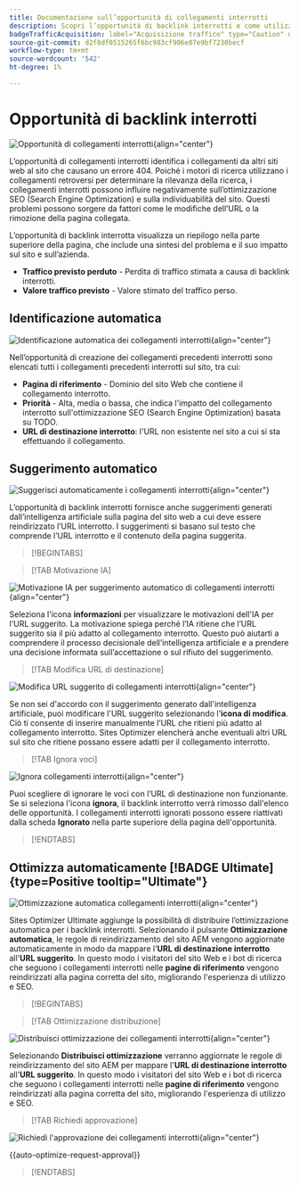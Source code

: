 ```yaml
---
title: Documentazione sull’opportunità di collegamenti interrotti
description: Scopri l’opportunità di backlink interrotti e come utilizzarla per migliorare l’acquisizione del traffico.
badgeTrafficAcquisition: label="Acquisizione traffico" type="Caution" url="../../opportunity-types/traffic-acquisition.md" tooltip="Acquisizione traffico"
source-git-commit: d2f8df0515265f6bc983cf906e07e9bf7230becf
workflow-type: tm+mt
source-wordcount: '542'
ht-degree: 1%

---
```



# Opportunità di backlink interrotti

![Opportunità di collegamenti interrotti](./assets/broken-backlinks/hero.png){align="center"}

L’opportunità di collegamenti interrotti identifica i collegamenti da altri siti web al sito che causano un errore 404. Poiché i motori di ricerca utilizzano i collegamenti retroversi per determinare la rilevanza della ricerca, i collegamenti interrotti possono influire negativamente sull’ottimizzazione SEO (Search Engine Optimization) e sulla individuabilità del sito. Questi problemi possono sorgere da fattori come le modifiche dell’URL o la rimozione della pagina collegata.

L’opportunità di backlink interrotta visualizza un riepilogo nella parte superiore della pagina, che include una sintesi del problema e il suo impatto sul sito e sull’azienda.

* **Traffico previsto perduto** - Perdita di traffico stimata a causa di backlink interrotti.
* **Valore traffico previsto** - Valore stimato del traffico perso.

## Identificazione automatica

![Identificazione automatica dei collegamenti interrotti](./assets/broken-backlinks/auto-identify.png){align="center"}

Nell’opportunità di creazione dei collegamenti precedenti interrotti sono elencati tutti i collegamenti precedenti interrotti sul sito, tra cui:

* **Pagina di riferimento** - Dominio del sito Web che contiene il collegamento interrotto.
* **Priorità** - Alta, media o bassa, che indica l&#39;impatto del collegamento interrotto sull&#39;ottimizzazione SEO (Search Engine Optimization) basata su TODO.
* **URL di destinazione interrotto**: l&#39;URL non esistente nel sito a cui si sta effettuando il collegamento.

## Suggerimento automatico

![Suggerisci automaticamente i collegamenti interrotti](./assets/broken-backlinks/auto-suggest.png){align="center"}

L’opportunità di backlink interrotti fornisce anche suggerimenti generati dall’intelligenza artificiale sulla pagina del sito web a cui deve essere reindirizzato l’URL interrotto. I suggerimenti si basano sul testo che comprende l’URL interrotto e il contenuto della pagina suggerita.


>[!BEGINTABS]

>[!TAB Motivazione IA]

![Motivazione IA per suggerimento automatico di collegamenti interrotti](./assets/broken-backlinks/auto-suggest-ai-rationale.png){align="center"}

Seleziona l&#39;icona **informazioni** per visualizzare le motivazioni dell&#39;IA per l&#39;URL suggerito. La motivazione spiega perché l’IA ritiene che l’URL suggerito sia il più adatto al collegamento interrotto. Questo può aiutarti a comprendere il processo decisionale dell’intelligenza artificiale e a prendere una decisione informata sull’accettazione o sul rifiuto del suggerimento.

>[!TAB Modifica URL di destinazione]

![Modifica URL suggerito di collegamenti interrotti](./assets/broken-backlinks/edit-target-url.png){align="center"}

Se non sei d&#39;accordo con il suggerimento generato dall&#39;intelligenza artificiale, puoi modificare l&#39;URL suggerito selezionando l&#39;**icona di modifica**. Ciò ti consente di inserire manualmente l’URL che ritieni più adatto al collegamento interrotto. Sites Optimizer elencherà anche eventuali altri URL sul sito che ritiene possano essere adatti per il collegamento interrotto.

>[!TAB Ignora voci]

![Ignora collegamenti interrotti](./assets/broken-backlinks/ignore.png){align="center"}

Puoi scegliere di ignorare le voci con l’URL di destinazione non funzionante. Se si seleziona l&#39;icona **ignora**, il backlink interrotto verrà rimosso dall&#39;elenco delle opportunità. I collegamenti interrotti ignorati possono essere riattivati dalla scheda **Ignorato** nella parte superiore della pagina dell&#39;opportunità.

>[!ENDTABS]


## Ottimizza automaticamente [!BADGE Ultimate]{type=Positive tooltip="Ultimate"}


![Ottimizzazione automatica collegamenti interrotti](./assets/broken-backlinks/auto-optimize.png){align="center"}

Sites Optimizer Ultimate aggiunge la possibilità di distribuire l’ottimizzazione automatica per i backlink interrotti. Selezionando il pulsante **Ottimizzazione automatica**, le regole di reindirizzamento del sito AEM vengono aggiornate automaticamente in modo da mappare l&#39;**URL di destinazione interrotto** all&#39;**URL suggerito**. In questo modo i visitatori del sito Web e i bot di ricerca che seguono i collegamenti interrotti nelle **pagine di riferimento** vengono reindirizzati alla pagina corretta del sito, migliorando l&#39;esperienza di utilizzo e SEO.

>[!BEGINTABS]

>[!TAB Ottimizzazione distribuzione]

![Distribuisci ottimizzazione dei collegamenti interrotti](./assets/broken-backlinks/deploy-optimization.png){align="center"}

Selezionando **Distribuisci ottimizzazione** verranno aggiornate le regole di reindirizzamento del sito AEM per mappare l&#39;**URL di destinazione interrotto** all&#39;**URL suggerito**. In questo modo i visitatori del sito Web e i bot di ricerca che seguono i collegamenti interrotti nelle **pagine di riferimento** vengono reindirizzati alla pagina corretta del sito, migliorando l&#39;esperienza di utilizzo e SEO.

>[!TAB Richiedi approvazione]

![Richiedi l&#39;approvazione dei collegamenti interrotti](./assets/broken-backlinks/request-approval.png){align="center"}

{{auto-optimize-request-approval}}

>[!ENDTABS]
